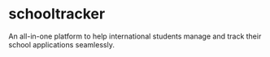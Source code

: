 # schooltracker
An all-in-one platform to help international students manage and track their school applications seamlessly.
